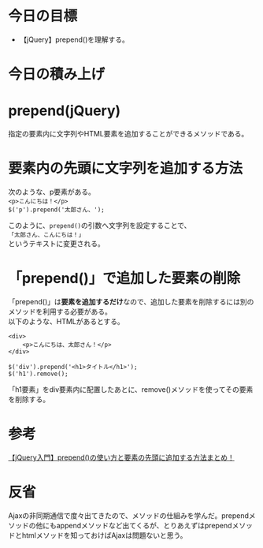# 今日の目標

- 【jQuery】prepend()を理解する。
 
# 今日の積み上げ

# prepend(jQuery)

指定の要素内に文字列やHTML要素を追加することができるメソッドである。

# 要素内の先頭に文字列を追加する方法

次のような、p要素がある。  
`<p>こんにちは！</p>`  
`$('p').prepend('太郎さん、');`  

このように、`prepend()`の引数へ文字列を設定することで、  
`「太郎さん、こんにちは！」`  
というテキストに変更される。

# 「prepend()」で追加した要素の削除

「prepend()」は**要素を追加するだけ**なので、追加した要素を削除するには別のメソッドを利用する必要がある。  
以下のような、HTMLがあるとする。
```
<div>
    <p>こんにちは、太郎さん！</p>
</div>
```

```
$('div').prepend('<h1>タイトル</h1>');
$('h1').remove();
```
「h1要素」をdiv要素内に配置したあとに、remove()メソッドを使ってその要素を削除する。

# 参考

[【jQuery入門】prepend()の使い方と要素の先頭に追加する方法まとめ！](https://www.sejuku.net/blog/46746)

# 反省

Ajaxの非同期通信で度々出てきたので、メソッドの仕組みを学んだ。prependメソッドの他にもappendメソッドなど出てくるが、とりあえずはprependメソッドとhtmlメソッドを知っておけばAjaxは問題ないと思う。